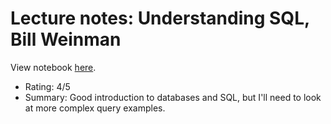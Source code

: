 # Lecture notes: Understanding SQL, Bill Weinman

View notebook [here](https://makto-toruk.github.io/course_sql_0/).
- Rating: 4/5
- Summary: Good introduction to databases and SQL, but I'll need to look at more complex query examples.
